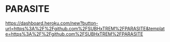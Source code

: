 # PARASITE
https://dashboard.heroku.com/new?button-url=https%3A%2F%2Fgithub.com%2FSUBHxTREM%2FPARASITE&template=https%3A%2F%2Fgithub.com%2FSUBHxTREM%2FPARASITE
